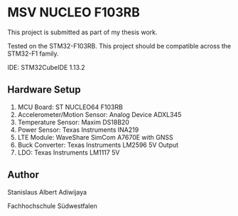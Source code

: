 # MSV NUCLEO F103RB

This project is submitted as part of my thesis work.

Tested on the STM32-F103RB. This project should be compatible across the STM32-F1 family.

IDE: STM32CubeIDE 1.13.2

## Hardware Setup
1. MCU Board: ST NUCLEO64 F103RB
2. Accelerometer/Motion Sensor: Analog Device ADXL345
3. Temperature Sensor: Maxim DS18B20
4. Power Sensor: Texas Instruments INA219
5. LTE Module: WaveShare SimCom A7670E with GNSS
6. Buck Converter: Texas Instruments LM2596 5V Output
7. LDO: Texas Instruments LM1117 5V

## Author

Stanislaus Albert Adiwijaya

Fachhochschule Südwestfalen
